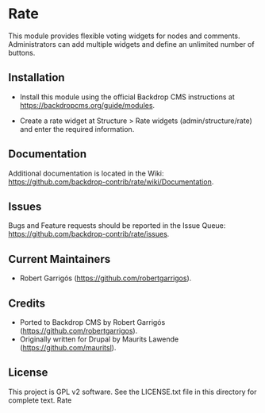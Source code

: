 Rate
======================

This module provides flexible voting widgets for nodes and comments.
Administrators can add multiple widgets and define an unlimited number of
buttons.

Installation
------------

- Install this module using the official Backdrop CMS instructions at
  https://backdropcms.org/guide/modules.

- Create a rate widget at Structure > Rate widgets
   (admin/structure/rate) and enter the required information.

Documentation
-------------

Additional documentation is located in the Wiki:
https://github.com/backdrop-contrib/rate/wiki/Documentation.

Issues
------

Bugs and Feature requests should be reported in the Issue Queue:
https://github.com/backdrop-contrib/rate/issues.

Current Maintainers
-------------------

- Robert Garrigós (https://github.com/robertgarrigos).

Credits
-------

- Ported to Backdrop CMS by Robert Garrigós (https://github.com/robertgarrigos).
- Originally written for Drupal by Maurits Lawende (https://github.com/mauritsl).

License
-------

This project is GPL v2 software. See the LICENSE.txt file in this directory for
complete text.
Rate